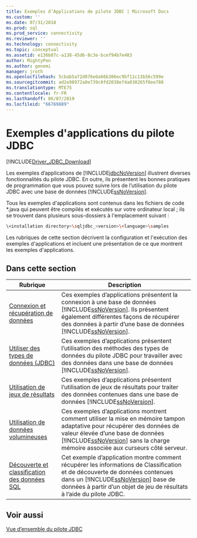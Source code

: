 ```yaml
---
title: Exemples d’Applications de pilote JDBC | Microsoft Docs
ms.custom: ''
ms.date: 07/31/2018
ms.prod: sql
ms.prod_service: connectivity
ms.reviewer: ''
ms.technology: connectivity
ms.topic: conceptual
ms.assetid: e136b87c-a138-45d6-8c3e-bcef94b7e483
author: MightyPen
ms.author: genemi
manager: jroth
ms.openlocfilehash: 5cbab5a72d076e6a66b306ec9bf11c13b56c599e
ms.sourcegitcommit: ad2e98972a0e739c0fd2038ef4a030265f0ee788
ms.translationtype: MTE75
ms.contentlocale: fr-FR
ms.lasthandoff: 06/07/2019
ms.locfileid: "66769889"
---
```

# <a name="sample-jdbc-driver-applications"></a>Exemples d'applications du pilote JDBC

[!INCLUDE[Driver_JDBC_Download](../../../includes/driver_jdbc_download.md)]

Les exemples d’applications de [!INCLUDE[jdbcNoVersion](../../../includes/jdbcnoversion_md.md)] illustrent diverses fonctionnalités du pilote JDBC. En outre, ils présentent les bonnes pratiques de programmation que vous pouvez suivre lors de l’utilisation du pilote JDBC avec une base de données [!INCLUDE[ssNoVersion](../../../includes/ssnoversion-md.md)].  
  
Tous les exemples d'applications sont contenus dans les fichiers de code *.java qui peuvent être compilés et exécutés sur votre ordinateur local ; ils se trouvent dans plusieurs sous-dossiers à l'emplacement suivant :  

```bash
\<installation directory>\sqljdbc_<version>\<language>\samples  
```

 Les rubriques de cette section décrivent la configuration et l'exécution des exemples d'applications et incluent une présentation de ce que montrent les exemples d'applications.  
  
## <a name="in-this-section"></a>Dans cette section  
  
| Rubrique                                                                                                                  | Description                                                                                                                                                                                                                                                                   |
| ---------------------------------------------------------------------------------------------------------------------- | ----------------------------------------------------------------------------------------------------------------------------------------------------------------------------------------------------------------------------------------------------------------------------- |
| [Connexion et récupération de données](../../../connect/jdbc/code-samples/connecting-and-retrieving-data.md)                              | Ces exemples d’applications présentent la connexion à une base de données [!INCLUDE[ssNoVersion](../../../includes/ssnoversion-md.md)]. Ils présentent également différentes façons de récupérer des données à partir d’une base de données [!INCLUDE[ssNoVersion](../../../includes/ssnoversion-md.md)]. |
| [Utiliser des types de données &#40;JDBC&#41;](../../../connect/jdbc/code-samples/working-with-data-types-jdbc.md)                        | Ces exemples d’applications présentent l’utilisation des méthodes des types de données du pilote JDBC pour travailler avec des données dans une base de données [!INCLUDE[ssNoVersion](../../../includes/ssnoversion-md.md)].                                                                                              |
| [Utilisation de jeux de résultats](../../../connect/jdbc/code-samples/working-with-result-sets.md)                                          | Ces exemples d’applications présentent l’utilisation de jeux de résultats pour traiter des données contenues dans une base de données [!INCLUDE[ssNoVersion](../../../includes/ssnoversion-md.md)].                                                                                                            |
| [Utilisation de données volumineuses](../../../connect/jdbc/code-samples/working-with-large-data.md)                                            | Ces exemples d’applications montrent comment utiliser la mise en mémoire tampon adaptative pour récupérer des données de valeur élevée d’une base de données [!INCLUDE[ssNoVersion](../../../includes/ssnoversion-md.md)] sans la charge mémoire associée aux curseurs côté serveur.                                                         |
| [Découverte et classification des données SQL](../../jdbc/code-samples/data-discovery-and-classification-sample.md) | Cet exemple d’application montre comment récupérer les informations de Classification et de découverte de données contenues dans un [!INCLUDE[ssNoVersion](../../../includes/ssnoversion-md.md)] base de données à partir d’un objet de jeu de résultats à l’aide du pilote JDBC.                                            |
  
## <a name="see-also"></a>Voir aussi

[Vue d’ensemble du pilote JDBC](../../../connect/jdbc/overview-of-the-jdbc-driver.md)
